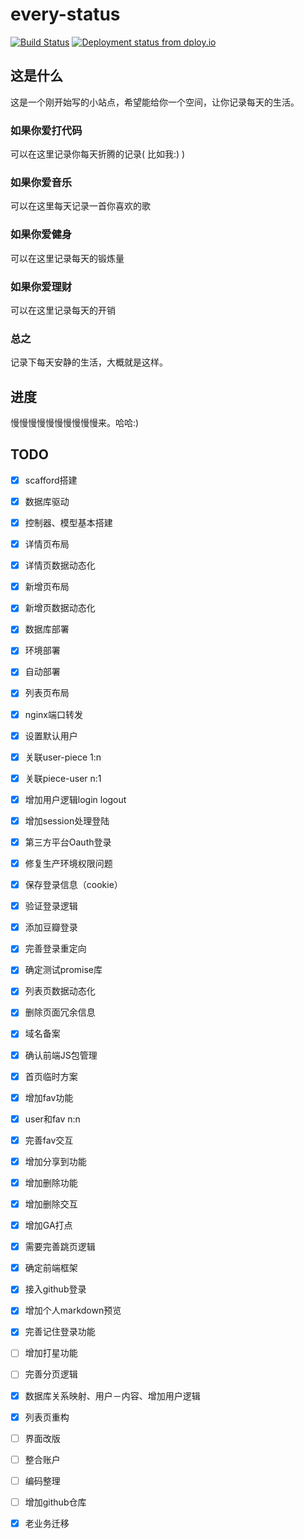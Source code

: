 every-status
============
[![Build Status](https://travis-ci.org/elrrrrrrr/every-status.svg?branch=master)](https://travis-ci.org/elrrrrrrr/every-status)
[![Deployment status from dploy.io](https://nodelab.dploy.io/badge/45290641896659/8919.png)](http://dploy.io)

## 这是什么

这是一个刚开始写的小站点，希望能给你一个空间，让你记录每天的生活。

###  如果你爱打代码

可以在这里记录你每天折腾的记录( 比如我:) )

###  如果你爱音乐

可以在这里每天记录一首你喜欢的歌

###  如果你爱健身

可以在这里记录每天的锻炼量

###  如果你爱理财

可以在这里记录每天的开销

###  总之

记录下每天安静的生活，大概就是这样。

##  进度

慢慢慢慢慢慢慢慢慢慢来。哈哈:)

## TODO
- [x] scafford搭建
- [x] 数据库驱动
- [x] 控制器、模型基本搭建
- [x] 详情页布局
- [x] 详情页数据动态化
- [x] 新增页布局
- [x] 新增页数据动态化
- [x] 数据库部署
- [x] 环境部署
- [x] 自动部署
- [x] 列表页布局
- [x] nginx端口转发
- [x] 设置默认用户
- [x] 关联user-piece 1:n
- [x] 关联piece-user n:1
- [x] 增加用户逻辑login logout
- [x] 增加session处理登陆
- [x] 第三方平台Oauth登录
- [x] 修复生产环境权限问题
- [x] 保存登录信息（cookie）
- [x] 验证登录逻辑
- [x] 添加豆瓣登录
- [x] 完善登录重定向
- [x] 确定测试promise库
- [x] 列表页数据动态化
- [x] 删除页面冗余信息
- [x] 域名备案
- [x] 确认前端JS包管理
- [x] 首页临时方案
- [x] 增加fav功能
- [x] user和fav n:n
- [x] 完善fav交互
- [x] 增加分享到功能
- [x] 增加删除功能
- [x] 增加删除交互
- [x] 增加GA打点
- [x] 需要完善跳页逻辑
- [x] 确定前端框架
- [x] 接入github登录
- [x] 增加个人markdown预览
- [x] 完善记住登录功能
- [ ] 增加打星功能
- [ ] 完善分页逻辑
- [x] 数据库关系映射、用户－内容、增加用户逻辑
- [x] 列表页重构
- [ ] 界面改版
- [ ] 整合账户
- [ ] 编码整理
- [ ] 增加github仓库

- [x] 老业务迁移 